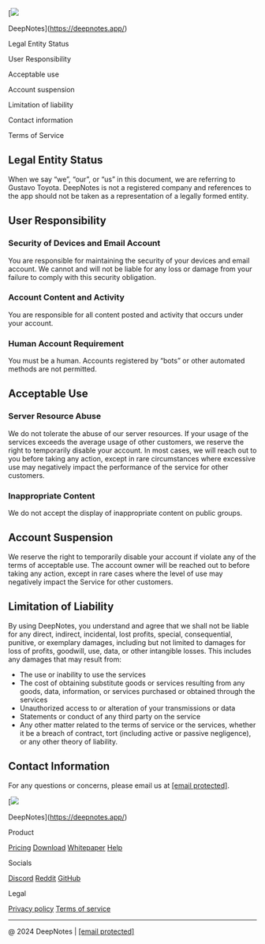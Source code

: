 [![](/assets/white-logo-outline.181523aa.webp)

DeepNotes](https://deepnotes.app/)

Legal Entity Status

User Responsibility

Acceptable use

Account suspension

Limitation of liability

Contact information

Terms of Service

Legal Entity Status
-------------------

When we say “we”, “our”, or “us” in this document, we are referring to Gustavo Toyota. DeepNotes is not a registered company and references to the app should not be taken as a representation of a legally formed entity.

  

User Responsibility
-------------------

### Security of Devices and Email Account

You are responsible for maintaining the security of your devices and email account. We cannot and will not be liable for any loss or damage from your failure to comply with this security obligation.

### Account Content and Activity

You are responsible for all content posted and activity that occurs under your account.

### Human Account Requirement

You must be a human. Accounts registered by “bots” or other automated methods are not permitted.

  

Acceptable Use
--------------

### Server Resource Abuse

We do not tolerate the abuse of our server resources. If your usage of the services exceeds the average usage of other customers, we reserve the right to temporarily disable your account. In most cases, we will reach out to you before taking any action, except in rare circumstances where excessive use may negatively impact the performance of the service for other customers.

### Inappropriate Content

We do not accept the display of inappropriate content on public groups.

  

Account Suspension
------------------

We reserve the right to temporarily disable your account if violate any of the terms of acceptable use. The account owner will be reached out to before taking any action, except in rare cases where the level of use may negatively impact the Service for other customers.

  

Limitation of Liability
-----------------------

By using DeepNotes, you understand and agree that we shall not be liable for any direct, indirect, incidental, lost profits, special, consequential, punitive, or exemplary damages, including but not limited to damages for loss of profits, goodwill, use, data, or other intangible losses. This includes any damages that may result from:

* The use or inability to use the services
* The cost of obtaining substitute goods or services resulting from any goods, data, information, or services purchased or obtained through the services
* Unauthorized access to or alteration of your transmissions or data
* Statements or conduct of any third party on the service
* Any other matter related to the terms of service or the services, whether it be a breach of contract, tort (including active or passive negligence), or any other theory of liability.

  

Contact Information
-------------------

For any questions or concerns, please email us at [\[email protected\]](https://deepnotes.app/cdn-cgi/l/email-protection).

[![](/assets/white-logo-outline.181523aa.webp)

DeepNotes](https://deepnotes.app/)

Product

[Pricing](https://deepnotes.app/pricing) [Download](https://deepnotes.app/download) [Whitepaper](https://deepnotes.app/whitepaper) [Help](https://deepnotes.app/help)

Socials

[Discord](https://discord.gg/UaF2gPTUPh) [Reddit](https://www.reddit.com/r/DeepNotesApp/) [GitHub](https://github.com/DeepNotesApp/DeepNotes)

Legal

[Privacy policy](https://deepnotes.app/privacy-policy) [Terms of service](https://deepnotes.app/terms-of-service)

* * *

@ 2024 DeepNotes | [\[email protected\]](https://deepnotes.app/cdn-cgi/l/email-protection)